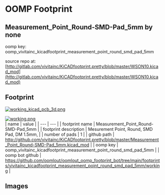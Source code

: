 # OOMP Footprint  
## Measurement_Point_Round-SMD-Pad_5mm  by none  
  
oomp key: oomp_vivitainc_kicadfootprint_measurement_point_round_smd_pad_5mm  
  
source repo at: [http://gitlab.com/vivitainc/KiCADfootprint.pretty/blob/master/WSON10.kicad_mod](http://gitlab.com/vivitainc/KiCADfootprint.pretty/blob/master/WSON10.kicad_mod)  
## Footprint  
  
[![working_kicad_pcb_3d.png](working_kicad_pcb_3d_600.png)](working_kicad_pcb_3d.png)  
  
[![working.png](working_600.png)](working.png)  
| name | value | 
| --- | --- | 
| footprint name | Measurement_Point_Round-SMD-Pad_5mm | 
| footprint description | Mesurement Point, Round, SMD Pad, DM 1.5mm, | 
| number of pads | 1 | 
| github path | http://github.com/vivitainc/KiCADfootprint.pretty/blob/master/Measurement_Point_Round-SMD-Pad_5mm.kicad_mod | 
| oomp key | oomp_vivitainc_kicadfootprint_measurement_point_round_smd_pad_5mm | 
| oomp bot github | https://github.com/oomlout/oomlout_oomp_footprint_bot/tree/main/footprints/vivitainc_kicadfootprint_measurement_point_round_smd_pad_5mm/working | 
## Images  
